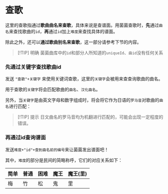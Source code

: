 <script>
import Chatbox from '/components/messager.vue'
export default {
  components: {
    Chatbox,
  },
  data() {
    return {
      chatMessages1: [
        { sender: 'me', text: '查歌 百花' },
        { sender: 'other', image:'../search_1.png' },
      ],
      chatMessages2: [
        { sender: 'me', text: '查歌 hyakka' },
        { sender: 'other', image:'../search_1.png' },
      ],
      chatMessages3: [
        { sender: 'me', text: '鬼id764' },
        { sender: 'other', text:`【百花繚乱】
收录平台： AC11~12增、无印~绿、虹2020~虹2024、AC14、11亚、12亚、巴西桃、海外虹、PSPDX、DS2、3DS2、Wii4、PTB、手机版plus、RC、NS RPG、NS1、NS2 MP、国行虹
所在分区：ナムコオリジナル
难度：★×8
BPM: 148
“谱面会分歧哦！”
国行街机已收录！
汉化曲名：【百花缭乱】`,image:'../search_3.png' },
      ],
    };
  },
};
</script>


# 查歌
这里的查歌指通过**歌曲曲名来查歌**，具体来说是查谱面。用菌菌查歌时，**先**通过`曲名`来查找歌曲的`id`，**再**通过`id`加上`难度`来查找具体的谱面。  

除此之外，还可以**通过歌曲别名来查歌**，这一部分请参考下节的内容。

> [!TIP] 明确
>  菌菌曲库中的`id`和部分人所知道的`uniqueId`、`曲id`没有任何关系

### 先通过关键字查找歌曲id
发送 `"查歌"+关键字` 来使用关键词查歌，这里的`关键字`会被用来查查询歌曲的曲名。

<Chatbox :messages="chatMessages1" 
myAvatar='../avatar_neko.png' 
otherAvatar="../avatar_kinoko.png" />

用于查歌的`关键字`将会匹配歌曲的`曲名`、`汉化曲名`。  
  

另外，当`关键字`是由英文字母和数字组成时，将会将它作为日语的`罗马音`对歌曲的`曲名`进行匹配：

<Chatbox :messages="chatMessages2" 
myAvatar='../avatar_neko.png' 
otherAvatar="../avatar_kinoko.png" />

> [!TIP] 提示
> 日文曲名的罗马音均为机翻进行匹配的，可能会出现一定程度的错误。

### 再通过id查询谱面
发送`难度+"id"+查到曲名前的编号`来让菌菌发出谱面吧！

<Chatbox :messages="chatMessages3" 
myAvatar='../avatar_neko.png' 
otherAvatar="../avatar_kinoko.png" />

其中，`难度`的部分是民间的简略称呼，它们的对应关系如下：
<table><thead><tr><th>简单</th><th>普通</th><th>困难</th><th>魔王</th><th>魔王(里)</th></tr></thead><tbody><tr><td>梅</td><td>竹</td><td>松</td><td>鬼</td><td>里</td></tr></tbody></table>
